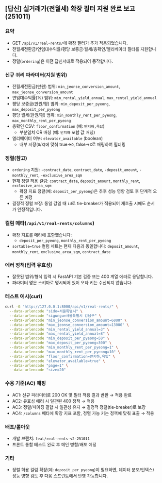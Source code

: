 ## [답신] 실거래가(전월세) 확장 필터 지원 완료 보고 (251011)

### 요약

- GET `/api/v1/real-rents/`에 확장 필터가 추가 적용되었습니다.
- 전월세전환금/연임대수익률/평당 보증금·월세/층확인/엘리베이터 필터를 지원합니다.
- 정렬(`ordering`)은 이전 답신서대로 적용되어 동작합니다.

### 신규 쿼리 파라미터(지원 범위)

- 전월세전환금(만원) 범위: `min_jeonse_conversion_amount`, `max_jeonse_conversion_amount`
- 연임대수익률(%) 범위: `min_rental_yield_annual`, `max_rental_yield_annual`
- 평당 보증금(만원/평) 범위: `min_deposit_per_pyeong`, `max_deposit_per_pyeong`
- 평당 월세(만원/평) 범위: `min_monthly_rent_per_pyeong`, `max_monthly_rent_per_pyeong`
- 층확인 CSV: `floor_confirmation` (예: `반지하,옥탑`)
  - 부분일치 OR 매칭 (예: `반지하` 포함 값 매칭)
- 엘리베이터 여부: `elevator_available` (boolean)
  - 내부 저장(`O`/`X`)에 맞춰 true→`O`, false→`X`로 매핑하여 필터링

### 정렬(참고)

- `ordering` 지원: `-contract_date`, `contract_date`, `-deposit_amount`, `-monthly_rent`, `-exclusive_area_sqm`
- 현재 정렬 허용 컬럼: `contract_date`, `deposit_amount`, `monthly_rent`, `exclusive_area_sqm`
  - 확장 지표 정렬(예: `deposit_per_pyeong`)은 추후 성능 영향 검토 후 단계적 오픈 예정
- 결정적 정렬 보장: 동일 값일 때 `id`로 tie-breaker가 적용되어 재호출 시에도 순서가 안정적입니다.

### 컬럼 메타(`/api/v1/real-rents/columns`)

- 확장 지표를 메타에 포함했습니다:
  - `deposit_per_pyeong`, `monthly_rent_per_pyeong`
- `sortable=true` 컬럼 세트는 현재 다음과 동일합니다: `deposit_amount`, `monthly_rent`, `exclusive_area_sqm`, `contract_date`

### 에러 정책(입력 유효성)

- 잘못된 범위/형식 입력 시 FastAPI 기본 검증 또는 400 계열 에러로 응답합니다.
- 파라미터 명은 스키마로 명시되어 있어 오타 키는 수신되지 않습니다.

### 테스트 예시(curl)

```bash
curl -G "http://127.0.0.1:8000/api/v1/real-rents/" \
  --data-urlencode "sido=서울특별시" \
  --data-urlencode "sigungu=서울특별시 강남구" \
  --data-urlencode "min_jeonse_conversion_amount=6000" \
  --data-urlencode "max_jeonse_conversion_amount=13000" \
  --data-urlencode "min_rental_yield_annual=3" \
  --data-urlencode "max_rental_yield_annual=8" \
  --data-urlencode "min_deposit_per_pyeong=50" \
  --data-urlencode "max_deposit_per_pyeong=300" \
  --data-urlencode "min_monthly_rent_per_pyeong=1" \
  --data-urlencode "max_monthly_rent_per_pyeong=10" \
  --data-urlencode "floor_confirmation=반지하,옥탑" \
  --data-urlencode "elevator_available=true" \
  --data-urlencode "page=1" \
  --data-urlencode "size=20"
```

### 수용 기준(AC) 매핑

- AC1: 신규 파라미터로 200 OK 및 필터 적용 결과 반환 → 적용 완료
- AC2: 유효성 에러 시 일관된 400 정책 → 적용
- AC3: 정렬/페이징 결합 시 일관성 유지 → 결정적 정렬(tie-breaker)로 보장
- AC4: `/columns` 메타에 확장 지표 포함, 정렬 가능 키는 정책에 맞춰 표출 → 적용

### 배포/롤아웃

- 개발 브랜치: `feat/real-rents-v2-251011`
- 프론트 통합 테스트 완료 후 메인 병합/배포 예정

### 기타

- 정렬 허용 컬럼 확장(예: `deposit_per_pyeong`)이 필요하면, 데이터 분포/인덱스/성능 영향 검토 후 다음 스프린트에서 반영 가능합니다.
